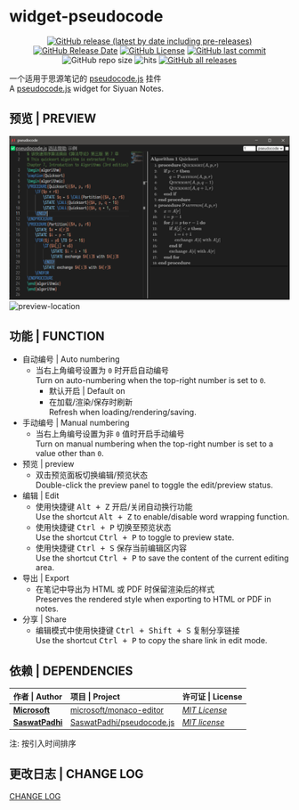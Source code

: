 # widget-pseudocode

<center>

[![GitHub release (latest by date including pre-releases)](https://img.shields.io/github/v/release/Zuoqiu-Yingyi/widget-pseudocode?include_prereleases&style=flat-square)](https://github.com/Zuoqiu-Yingyi/widget-pseudocode/releases/latest)
[![GitHub Release Date](https://img.shields.io/github/release-date/Zuoqiu-Yingyi/widget-pseudocode?style=flat-square)](https://github.com/Zuoqiu-Yingyi/widget-pseudocode/releases/latest)
[![GitHub License](https://img.shields.io/github/license/Zuoqiu-Yingyi/widget-pseudocode?style=flat-square)](https://github.com/Zuoqiu-Yingyi/widget-pseudocode/blob/main/LICENSE)
[![GitHub last commit](https://img.shields.io/github/last-commit/Zuoqiu-Yingyi/widget-pseudocode?style=flat-square)](https://github.com/Zuoqiu-Yingyi/widget-pseudocode/commits/main)
![GitHub repo size](https://img.shields.io/github/repo-size/Zuoqiu-Yingyi/widget-pseudocode?style=flat-square)
![hits](https://hits.b3log.org/Zuoqiu-Yingyi/widget-pseudocode.svg)
[![GitHub all releases](https://img.shields.io/github/downloads/Zuoqiu-Yingyi/widget-pseudocode/total?style=flat-square)](https://github.com/Zuoqiu-Yingyi/widget-pseudocode/releases)

</center>

一个适用于思源笔记的 [pseudocode.js](https://saswat.padhi.me/pseudocode.js/) 挂件  
A [pseudocode.js](https://saswat.padhi.me/pseudocode.js/) widget for Siyuan Notes.

## 预览 | PREVIEW

![preview-relative](./preview.png)
![preview-location](/widgets/pseudocode/preview.png)

## 功能 | FUNCTION

- 自动编号 | Auto numbering
  - 当右上角编号设置为 `0` 时开启自动编号  
    Turn on auto-numbering when the top-right number is set to `0`.
    - 默认开启 | Default on
    - 在加载/渲染/保存时刷新  
      Refresh when loading/rendering/saving.
- 手动编号 | Manual numbering
  - 当右上角编号设置为非 `0` 值时开启手动编号  
    Turn on manual numbering when the top-right number is set to a value other than `0`.
- 预览 | preview
  - 双击预览面板切换编辑/预览状态  
    Double-click the preview panel to toggle the edit/preview status.
- 编辑 | Edit
  - 使用快捷键 <kbd>Alt + Z</kbd> 开启/关闭自动换行功能  
    Use the shortcut <kbd>Alt + Z</kbd> to enable/disable word wrapping function.
  - 使用快捷键 <kbd>Ctrl + P</kbd> 切换至预览状态  
    Use the shortcut <kbd>Ctrl + P</kbd> to toggle to preview state.
  - 使用快捷键 <kbd>Ctrl + S</kbd> 保存当前编辑区内容  
    Use the shortcut <kbd>Ctrl + P</kbd> to save the content of the current editing area.
- 导出 | Export
  - 在笔记中导出为 HTML 或 PDF 时保留渲染后的样式  
    Preserves the rendered style when exporting to HTML or PDF in notes.
- 分享 | Share
  - 编辑模式中使用快捷键 <kbd>Ctrl + Shift + S</kbd> 复制分享链接  
    Use the shortcut <kbd>Ctrl + P</kbd> to copy the share link in edit mode.

## 依赖 | DEPENDENCIES

| 作者 \| Author                                    | 项目 \| Project                                                           | 许可证 \| License                                                                 |
| :------------------------------------------------ | :------------------------------------------------------------------------ | :-------------------------------------------------------------------------------- |
| **[Microsoft](https://github.com/microsoft)**     | [microsoft/monaco-editor](https://github.com/microsoft/monaco-editor)     | *[MIT License](https://github.com/microsoft/monaco-editor/blob/main/LICENSE.txt)* |
| **[SaswatPadhi](https://github.com/SaswatPadhi)** | [SaswatPadhi/pseudocode.js](https://github.com/SaswatPadhi/pseudocode.js) | *[MIT license](https://github.com/SaswatPadhi/pseudocode.js/blob/master/LICENSE)*                  |

注: 按引入时间排序

## 更改日志 | CHANGE LOG

[CHANGE LOG](./CHANGELOG.md)
